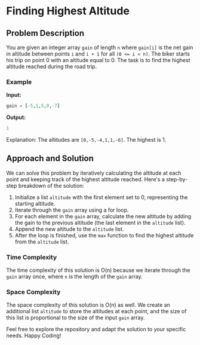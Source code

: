 # Finding Highest Altitude

## Problem Description

You are given an integer array `gain` of length `n` where `gain[i]` is the net gain in altitude between points `i` and `i + 1` for all `(0 <= i < n)`. The biker starts his trip on point 0 with an altitude equal to 0. The task is to find the highest altitude reached during the road trip.

### Example

**Input:**
```python
gain = [-5,1,5,0,-7]
```

**Output:**
```python
1
```

Explanation: The altitudes are `[0,-5,-4,1,1,-6]`. The highest is 1.

## Approach and Solution 

We can solve this problem by iteratively calculating the altitude at each point and keeping track of the highest altitude reached. Here's a step-by-step breakdown of the solution:

1. Initialize a list `altitude` with the first element set to 0, representing the starting altitude.
2. Iterate through the `gain` array using a for loop.
3. For each element in the `gain` array, calculate the new altitude by adding the gain to the previous altitude (the last element in the `altitude` list).
4. Append the new altitude to the `altitude` list.
5. After the loop is finished, use the `max` function to find the highest altitude from the `altitude` list.


### Time Complexity
The time complexity of this solution is O(n) because we iterate through the `gain` array once, where `n` is the length of the `gain` array.

### Space Complexity
The space complexity of this solution is O(n) as well. We create an additional list `altitude` to store the altitudes at each point, and the size of this list is proportional to the size of the input `gain` array.

Feel free to explore the repository and adapt the solution to your specific needs. Happy Coding!
